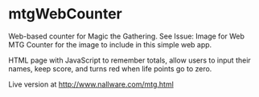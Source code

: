 # mtgWebCounter
Web-based counter for Magic the Gathering.  See Issue: Image for Web MTG Counter for the image to include in this simple web app.

HTML page with JavaScript to remember totals, allow users to input their names, keep score, and turns red when life points go to zero.

Live version at http://www.nallware.com/mtg.html
